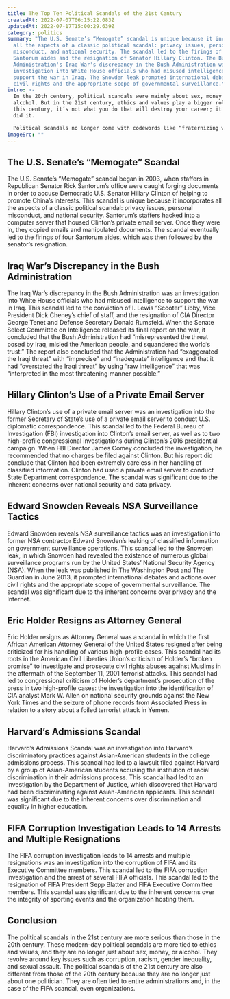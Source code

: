 ```yaml
---
title: The Top Ten Political Scandals of the 21st Century
createdAt: 2022-07-07T06:15:22.083Z
updatedAt: 2022-07-17T15:00:29.639Z
category: politics
summary: "The U.S. Senate’s “Memogate” scandal is unique because it incorporates
  all the aspects of a classic political scandal: privacy issues, personal
  misconduct, and national security. The scandal led to the firings of four Rick
  Santorum aides and the resignation of Senator Hillary Clinton. The Bush
  Administration's Iraq War's discrepancy in the Bush Administration was an
  investigation into White House officials who had misused intelligence to
  support the war in Iraq. The Snowden leak prompted international debates over
  civil rights and the appropriate scope of governmental surveillance."
intro: >-
  In the 20th century, political scandals were mainly about sex, money and
  alcohol. But in the 21st century, ethics and values play a bigger role. In
  this century, it’s not what you do that will destroy your career; it’s why you
  did it. 

  Political scandals no longer come with codewords like “fraternizing with exotic dancers” or “excessive drinking.” Now they revolve around key issues such as corruption, racism, gender inequality and sexual assault. Many of these scandals also happened because politicians let their personal lives interfere with their public jobs. These are the top 10 political scandals of the 21st century so far:
imageSrc: ""
---
```


## The U.S. Senate’s “Memogate” Scandal

The U.S. Senate’s “Memogate” scandal began in 2003, when staffers in Republican Senator Rick Santorum’s office were caught forging documents in order to accuse Democratic U.S. Senator Hillary Clinton of helping to promote China’s interests.
This scandal is unique because it incorporates all the aspects of a classic political scandal: privacy issues, personal misconduct, and national security.
Santorum’s staffers hacked into a computer server that housed Clinton’s private email server. Once they were in, they copied emails and manipulated documents.
The scandal eventually led to the firings of four Santorum aides, which was then followed by the senator’s resignation.

## Iraq War’s Discrepancy in the Bush Administration

The Iraq War’s discrepancy in the Bush Administration was an investigation into White House officials who had misused intelligence to support the war in Iraq.
This scandal led to the conviction of I. Lewis “Scooter” Libby, Vice President Dick Cheney’s chief of staff, and the resignation of CIA Director George Tenet and Defense Secretary Donald Rumsfeld.
When the Senate Select Committee on Intelligence released its final report on the war, it concluded that the Bush Administration had “misrepresented the threat posed by Iraq, misled the American people, and squandered the world’s trust.”
The report also concluded that the Administration had “exaggerated the Iraqi threat” with “imprecise” and “inadequate” intelligence and that it had “overstated the Iraqi threat” by using “raw intelligence” that was “interpreted in the most threatening manner possible.”

## Hillary Clinton’s Use of a Private Email Server

Hillary Clinton’s use of a private email server was an investigation into the former Secretary of State’s use of a private email server to conduct U.S. diplomatic correspondence.
This scandal led to the Federal Bureau of Investigation (FBI) investigation into Clinton’s email server, as well as to two high-profile congressional investigations during Clinton’s 2016 presidential campaign.
When FBI Director James Comey concluded the investigation, he recommended that no charges be filed against Clinton.
But his report did conclude that Clinton had been extremely careless in her handling of classified information.
Clinton had used a private email server to conduct State Department correspondence.
The scandal was significant due to the inherent concerns over national security and data privacy.

## Edward Snowden Reveals NSA Surveillance Tactics

Edward Snowden reveals NSA surveillance tactics was an investigation into former NSA contractor Edward Snowden’s leaking of classified information on government surveillance operations.
This scandal led to the Snowden leak, in which Snowden had revealed the existence of numerous global surveillance programs run by the United States’ National Security Agency (NSA).
When the leak was published in The Washington Post and The Guardian in June 2013, it prompted international debates and actions over civil rights and the appropriate scope of governmental surveillance.
The scandal was significant due to the inherent concerns over privacy and the Internet.

## Eric Holder Resigns as Attorney General

Eric Holder resigns as Attorney General was a scandal in which the first African American Attorney General of the United States resigned after being criticized for his handling of various high-profile cases.
This scandal had its roots in the American Civil Liberties Union’s criticism of Holder’s “broken promise” to investigate and prosecute civil rights abuses against Muslims in the aftermath of the September 11, 2001 terrorist attacks.
This scandal had led to congressional criticism of Holder’s department’s prosecution of the press in two high-profile cases: the investigation into the identification of CIA analyst Mark W. Allen on national security grounds against the New York Times and the seizure of phone records from Associated Press in relation to a story about a foiled terrorist attack in Yemen.

## Harvard’s Admissions Scandal

Harvard’s Admissions Scandal was an investigation into Harvard’s discriminatory practices against Asian-American students in the college admissions process.
This scandal had led to a lawsuit filed against Harvard by a group of Asian-American students accusing the institution of racial discrimination in their admissions process.
This scandal had led to an investigation by the Department of Justice, which discovered that Harvard had been discriminating against Asian-American applicants.
This scandal was significant due to the inherent concerns over discrimination and equality in higher education.

## FIFA Corruption Investigation Leads to 14 Arrests and Multiple Resignations

The FIFA corruption investigation leads to 14 arrests and multiple resignations was an investigation into the corruption of FIFA and its Executive Committee members.
This scandal led to the FIFA corruption investigation and the arrest of several FIFA officials.
This scandal led to the resignation of FIFA President Sepp Blatter and FIFA Executive Committee members.
This scandal was significant due to the inherent concerns over the integrity of sporting events and the organization hosting them.

## Conclusion

The political scandals in the 21st century are more serious than those in the 20th century. These modern-day political scandals are more tied to ethics and values, and they are no longer just about sex, money, or alcohol. They revolve around key issues such as corruption, racism, gender inequality, and sexual assault.
The political scandals of the 21st century are also different from those of the 20th century because they are no longer just about one politician. They are often tied to entire administrations and, in the case of the FIFA scandal, even organizations.
